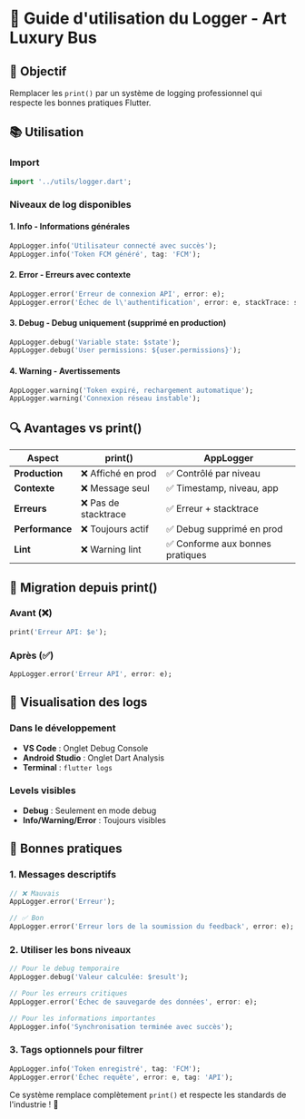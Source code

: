 # 📝 Guide d'utilisation du Logger - Art Luxury Bus

## 🎯 Objectif

Remplacer les `print()` par un système de logging professionnel qui respecte les bonnes pratiques Flutter.

## 📚 Utilisation

### Import
```dart
import '../utils/logger.dart';
```

### Niveaux de log disponibles

#### 1. **Info** - Informations générales
```dart
AppLogger.info('Utilisateur connecté avec succès');
AppLogger.info('Token FCM généré', tag: 'FCM');
```

#### 2. **Error** - Erreurs avec contexte
```dart
AppLogger.error('Erreur de connexion API', error: e);
AppLogger.error('Échec de l\'authentification', error: e, stackTrace: stackTrace);
```

#### 3. **Debug** - Debug uniquement (supprimé en production)
```dart
AppLogger.debug('Variable state: $state');
AppLogger.debug('User permissions: ${user.permissions}');
```

#### 4. **Warning** - Avertissements
```dart
AppLogger.warning('Token expiré, rechargement automatique');
AppLogger.warning('Connexion réseau instable');
```

## 🔍 Avantages vs print()

| Aspect | print() | AppLogger |
|--------|---------|-----------|
| **Production** | ❌ Affiché en prod | ✅ Contrôlé par niveau |
| **Contexte** | ❌ Message seul | ✅ Timestamp, niveau, app |
| **Erreurs** | ❌ Pas de stacktrace | ✅ Erreur + stacktrace |
| **Performance** | ❌ Toujours actif | ✅ Debug supprimé en prod |
| **Lint** | ❌ Warning lint | ✅ Conforme aux bonnes pratiques |

## 🚀 Migration depuis print()

### Avant (❌)
```dart
print('Erreur API: $e');
```

### Après (✅)
```dart
AppLogger.error('Erreur API', error: e);
```

## 📱 Visualisation des logs

### Dans le développement
- **VS Code** : Onglet Debug Console
- **Android Studio** : Onglet Dart Analysis
- **Terminal** : `flutter logs`

### Levels visibles
- **Debug** : Seulement en mode debug
- **Info/Warning/Error** : Toujours visibles

## 🔧 Bonnes pratiques

### 1. **Messages descriptifs**
```dart
// ❌ Mauvais
AppLogger.error('Erreur');

// ✅ Bon  
AppLogger.error('Erreur lors de la soumission du feedback', error: e);
```

### 2. **Utiliser les bons niveaux**
```dart
// Pour le debug temporaire
AppLogger.debug('Valeur calculée: $result');

// Pour les erreurs critiques
AppLogger.error('Échec de sauvegarde des données', error: e);

// Pour les informations importantes
AppLogger.info('Synchronisation terminée avec succès');
```

### 3. **Tags optionnels pour filtrer**
```dart
AppLogger.info('Token enregistré', tag: 'FCM');
AppLogger.error('Échec requête', error: e, tag: 'API');
```

Ce système remplace complètement `print()` et respecte les standards de l'industrie ! 🎉
